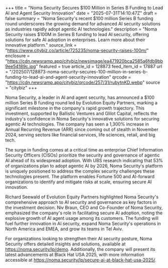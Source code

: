 +++
title = "Noma Security Secures $100 Million in Series B Funding to Lead AI and Agent Security Innovation"
date = "2025-07-31T14:10:47Z"
draft = false
summary = "Noma Security's recent $100 million Series B funding round underscores the growing demand for advanced AI security solutions as industries rapidly adopt agentic AI technologies."
description = "Noma Security raises $100M in Series B funding to lead AI security, offering solutions for safe AI adoption in enterprises. Learn more about their innovative platform."
source_link = "https://www.citybiz.co/article/725235/noma-security-raises-100m/"
enclosure = "https://cdn.newsramp.app/citybiz/newsimage/ea471920bca2585a6fdb9bb9ee54189c.jpg"
featured = true
article_id = 128873
feed_item_id = 17887
url = "/202507/128873-noma-security-secures-100-million-in-series-b-funding-to-lead-ai-and-agent-security-innovation"
qrcode = "https://cdn.newsramp.app/citybiz/qrcode/257/31/rubytnKD.webp"
source = "citybiz"
+++

<p>Noma Security, a leader in AI and agent security, has announced a $100 million Series B funding round led by Evolution Equity Partners, marking a significant milestone in the company's rapid growth trajectory. This investment, supported by Ballistic Ventures and Glilot Capital, reflects the industry's confidence in Noma Security's innovative solutions for securing agentic AI technologies. The company has seen a 1,300% increase in Annual Recurring Revenue (ARR) since coming out of stealth in November 2024, serving sectors like financial services, life sciences, retail, and big tech.</p><p>The surge in funding comes at a critical time as enterprise Chief Information Security Officers (CISOs) prioritize the security and governance of agentic AI ahead of its widespread adoption. With UBS research indicating that 53% of organizations plan to adopt agentic AI by 2026, Noma Security's platform is uniquely positioned to address the complex security challenges these technologies present. The platform enables Fortune 500 and AI-forward organizations to identify and mitigate risks at scale, ensuring secure AI innovation.</p><p>Richard Seewald of Evolution Equity Partners highlighted Noma Security's comprehensive approach to AI security and governance as key factors in the investment decision. Niv Braun, CEO and Co-Founder of Noma Security, emphasized the company's role in facilitating secure AI adoption, noting the explosive growth of AI agent usage among its customers. The funding will fuel further innovation in AI security, expand Noma Security's operations in North America and EMEA, and grow its teams in Tel Aviv.</p><p>For organizations looking to strengthen their AI security posture, Noma Security offers detailed insights and solutions, available at <a href="https://noma.security/lp/demo" rel="nofollow" target="_blank">https://noma.security/lp/demo</a>. Additionally, the company will present its latest advancements at Black Hat USA 2025, with more information accessible at <a href="https://noma.security/lp/secure-ai-at-black-hat-usa-2025/" rel="nofollow" target="_blank">https://noma.security/lp/secure-ai-at-black-hat-usa-2025/</a>.</p>